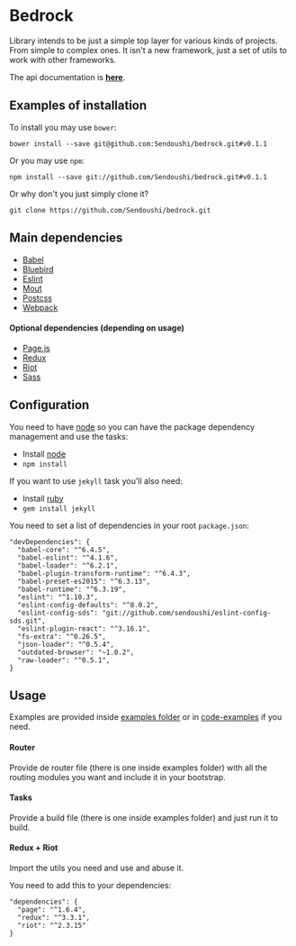 # Bedrock

Library intends to be just a simple top layer for various kinds of projects. From simple to complex ones.
It isn't a new framework, just a set of utils to work with other frameworks.

The api documentation is **[here](doc/API.md)**.

## Examples of installation
To install you may use ```bower```:
```
bower install --save git@github.com:Sendoushi/bedrock.git#v0.1.1
```

Or you may use ```npm```:
```
npm install --save git://github.com/Sendoushi/bedrock.git#v0.1.1
```

Or why don't you just simply clone it?
```
git clone https://github.com/Sendoushi/bedrock.git
```

## Main dependencies
- [Babel](https://github.com/babel/babel)
- [Bluebird](https://github.com/petkaantonov/bluebird)
- [Eslint](https://github.com/eslint/eslint)
- [Mout](https://github.com/mout/mout)
- [Postcss](https://github.com/postcss/postcss)
- [Webpack](https://github.com/webpack/webpack)

#### Optional dependencies (depending on usage)
- [Page.js](https://github.com/visionmedia/page.js)
- [Redux](https://github.com/reactjs/redux)
- [Riot](https://github.com/riot/riot)
- [Sass](https://github.com/sass/sass)

## Configuration

You need to have [node](http://nodejs.org) so you can have the package dependency management and use the tasks:
- Install [node](http://nodejs.org)
- `npm install`

If you want to use ```jekyll``` task you'll also need:
- Install [ruby](https://www.ruby-lang.org/en/documentation/installation/)
- `gem install jekyll`

You need to set a list of dependencies in your root ```package.json```:
```
"devDependencies": {
  "babel-core": "^6.4.5",
  "babel-eslint": "^4.1.6",
  "babel-loader": "^6.2.1",
  "babel-plugin-transform-runtime": "^6.4.3",
  "babel-preset-es2015": "^6.3.13",
  "babel-runtime": "^6.3.19",
  "eslint": "^1.10.3",
  "eslint-config-defaults": "^8.0.2",
  "eslint-config-sds": "git://github.com/sendoushi/eslint-config-sds.git",
  "eslint-plugin-react": "^3.16.1",
  "fs-extra": "^0.26.5",
  "json-loader": "^0.5.4",
  "outdated-browser": "~1.0.2",
  "raw-loader": "^0.5.1",
}
```

## Usage

Examples are provided inside [examples folder](https://github.com/Sendoushi/bedrock/tree/master/examples) or in [code-examples](https://github.com/Sendoushi/code-examples) if you need.

#### Router
Provide de router file (there is one inside examples folder) with all the routing modules you want and include it in your bootstrap.

#### Tasks
Provide a build file (there is one inside examples folder) and just run it to build.

#### Redux + Riot
Import the utils you need and use and abuse it.

You need to add this to your dependencies:
```
"dependencies": {
  "page": "^1.6.4",
  "redux": "^3.3.1",
  "riot": "^2.3.15"
}
```

